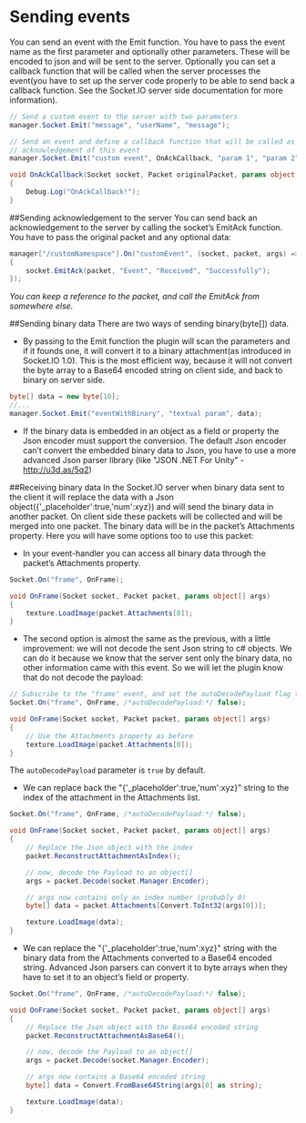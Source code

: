 # Sending events
You can send an event with the Emit function. You have to pass the event name as the first parameter and optionally other parameters. These will be encoded to json and will be sent to the server. Optionally you can set a callback function that will be called when the server processes the event(you have to set up the server code properly to be able to send back a callback function. See the Socket.IO server side documentation for more information).

```csharp
// Send a custom event to the server with two parameters
manager.Socket.Emit("message", "userName", "message");

// Send an event and define a callback function that will be called as an
// acknowledgement of this event
manager.Socket.Emit("custom event", OnAckCallback, "param 1", "param 2");

void OnAckCallback(Socket socket, Packet originalPacket, params object[] args)
{
	Debug.Log("OnAckCallback!");
}
```

##Sending acknowledgement to the server
You can send back an acknowledgement to the server by calling the socket’s EmitAck function. You have to pass the original packet and any optional data:

```csharp
manager["/customNamespace"].On("customEvent", (socket, packet, args) =>
{
	socket.EmitAck(packet, "Event", "Received", "Successfully");
});
```

*You can keep a reference to the packet, and call the EmitAck from somewhere else.*

##Sending binary data
There are two ways of sending binary(byte[]) data.

- By passing to the Emit function the plugin will scan the parameters and if it founds one, it will convert it to a binary attachment(as introduced in Socket.IO 1.0). This is the most efficient way, because it will not convert the byte array to a Base64 encoded string on client side, and back to binary on server side.

```csharp
byte[] data = new byte[10];
//...
manager.Socket.Emit("eventWithBinary", "textual param", data);
```

- If the binary data is embedded in an object as a field or property the Json encoder must support the conversion. The default Json encoder can’t convert the embedded binary data to Json, you have to use a more advanced Json parser library (like "JSON .NET For Unity" - <http://u3d.as/5q2>)

##Receiving binary data
In the Socket.IO server when binary data sent to the client it will replace the data with a Json object({'_placeholder':true,'num':xyz}) and will send the binary data in another packet. On client side these packets will be collected and will be merged into one packet. The binary data will be in the packet’s Attachments property.
Here you will have some options too to use this packet:

- In your event-handler you can access all binary data through the packet’s Attachments property.

```csharp
Socket.On("frame", OnFrame);

void OnFrame(Socket socket, Packet packet, params object[] args)
{
	texture.LoadImage(packet.Attachments[0]);
}
```

- The second option is almost the same as the previous, with a little improvement: we will not decode the sent Json string to c# objects. We can do it because we know that the server sent only the binary data, no other information came with this event. So we will let the plugin know that do not decode the payload:

```csharp
// Subscribe to the "frame" event, and set the autoDecodePayload flag to false
Socket.On("frame", OnFrame, /*autoDecodePayload:*/ false);

void OnFrame(Socket socket, Packet packet, params object[] args)
{
	// Use the Attachments property as before
	texture.LoadImage(packet.Attachments[0]);
}
```

The `autoDecodePayload` parameter is `true` by default.

- We can replace back the "{'_placeholder':true,'num':xyz}" string to the index of the attachment in the Attachments list.

```csharp
Socket.On("frame", OnFrame, /*autoDecodePayload:*/ false);

void OnFrame(Socket socket, Packet packet, params object[] args)
{
	// Replace the Json object with the index
	packet.ReconstructAttachmentAsIndex();

	// now, decode the Payload to an object[]
	args = packet.Decode(socket.Manager.Encoder);

	// args now contains only an index number (probably 0)
	byte[] data = packet.Attachments[Convert.ToInt32(args[0])];

	texture.LoadImage(data);
}
```

- We can replace the "{'_placeholder':true,'num':xyz}" string with the binary data from the Attachments converted to a Base64 encoded string. Advanced Json parsers can convert it to byte arrays when they have to set it to an object’s field or property.

```csharp
Socket.On("frame", OnFrame, /*autoDecodePayload:*/ false);

void OnFrame(Socket socket, Packet packet, params object[] args)
{
	// Replace the Json object with the Base64 encoded string
	packet.ReconstructAttachmentAsBase64();

	// now, decode the Payload to an object[]
	args = packet.Decode(socket.Manager.Encoder);

	// args now contains a Base64 encoded string
	byte[] data = Convert.FromBase64String(args[0] as string);

	texture.LoadImage(data);
}
```